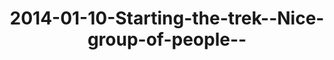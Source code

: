---
layout: blog
title: 2014-01-10-Starting-the-trek--Nice-group-of-people--
category: blog
lat: 18.65797
lng: 98.66115
image: https://s3-us-west-2.amazonaws.com/travels2013/2014-01-10 20:35:18 PST.jpg
observation: 20140110203518PST
---